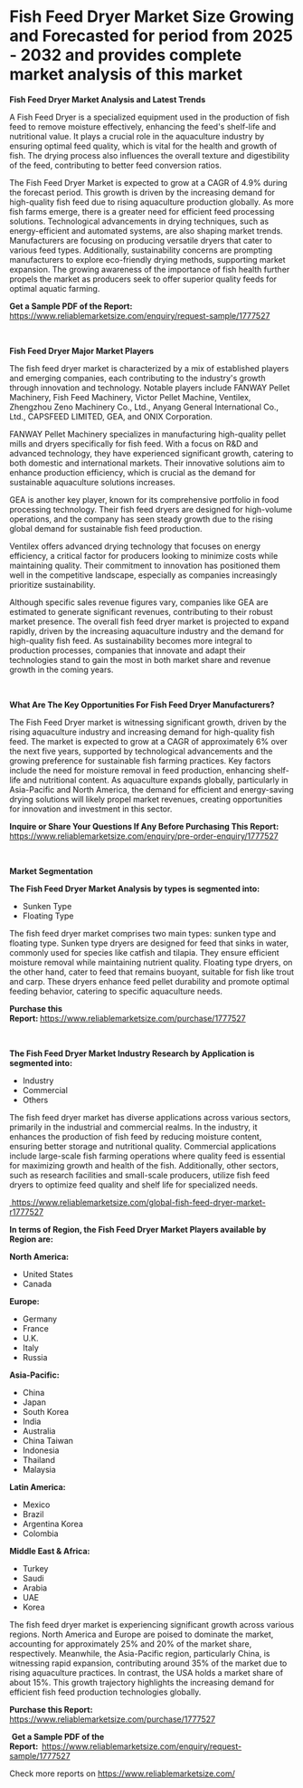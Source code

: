 <p><h1>Fish Feed Dryer Market Size Growing and Forecasted for period from 2025 - 2032 and provides complete market analysis of this market</h1></p><p><strong>Fish Feed Dryer Market Analysis and Latest Trends</strong></p>
<p><p>A Fish Feed Dryer is a specialized equipment used in the production of fish feed to remove moisture effectively, enhancing the feed's shelf-life and nutritional value. It plays a crucial role in the aquaculture industry by ensuring optimal feed quality, which is vital for the health and growth of fish. The drying process also influences the overall texture and digestibility of the feed, contributing to better feed conversion ratios.</p><p>The Fish Feed Dryer Market is expected to grow at a CAGR of 4.9% during the forecast period. This growth is driven by the increasing demand for high-quality fish feed due to rising aquaculture production globally. As more fish farms emerge, there is a greater need for efficient feed processing solutions. Technological advancements in drying techniques, such as energy-efficient and automated systems, are also shaping market trends. Manufacturers are focusing on producing versatile dryers that cater to various feed types. Additionally, sustainability concerns are prompting manufacturers to explore eco-friendly drying methods, supporting market expansion. The growing awareness of the importance of fish health further propels the market as producers seek to offer superior quality feeds for optimal aquatic farming.</p></p>
<p><strong>Get a Sample PDF of the Report:&nbsp;</strong> <a href="https://www.reliablemarketsize.com/enquiry/request-sample/1777527?utm_campaign=2744&utm_medium=2&utm_source=Github&utm_content=ia&utm_term=09042025&utm_id=fish-feed-dryer">https://www.reliablemarketsize.com/enquiry/request-sample/1777527</a></p>
<p>&nbsp;</p>
<p><strong>Fish Feed Dryer Major Market Players</strong></p>
<p><p>The fish feed dryer market is characterized by a mix of established players and emerging companies, each contributing to the industry's growth through innovation and technology. Notable players include FANWAY Pellet Machinery, Fish Feed Machinery, Victor Pellet Machine, Ventilex, Zhengzhou Zeno Machinery Co., Ltd., Anyang General International Co., Ltd., CAPSFEED LIMITED, GEA, and ONIX Corporation.</p><p>FANWAY Pellet Machinery specializes in manufacturing high-quality pellet mills and dryers specifically for fish feed. With a focus on R&D and advanced technology, they have experienced significant growth, catering to both domestic and international markets. Their innovative solutions aim to enhance production efficiency, which is crucial as the demand for sustainable aquaculture solutions increases.</p><p>GEA is another key player, known for its comprehensive portfolio in food processing technology. Their fish feed dryers are designed for high-volume operations, and the company has seen steady growth due to the rising global demand for sustainable fish feed production.</p><p>Ventilex offers advanced drying technology that focuses on energy efficiency, a critical factor for producers looking to minimize costs while maintaining quality. Their commitment to innovation has positioned them well in the competitive landscape, especially as companies increasingly prioritize sustainability.</p><p>Although specific sales revenue figures vary, companies like GEA are estimated to generate significant revenues, contributing to their robust market presence. The overall fish feed dryer market is projected to expand rapidly, driven by the increasing aquaculture industry and the demand for high-quality fish feed. As sustainability becomes more integral to production processes, companies that innovate and adapt their technologies stand to gain the most in both market share and revenue growth in the coming years.</p></p>
<p>&nbsp;</p>
<p><strong>What Are The Key Opportunities For Fish Feed Dryer Manufacturers?</strong></p>
<p><p>The Fish Feed Dryer market is witnessing significant growth, driven by the rising aquaculture industry and increasing demand for high-quality fish feed. The market is expected to grow at a CAGR of approximately 6% over the next five years, supported by technological advancements and the growing preference for sustainable fish farming practices. Key factors include the need for moisture removal in feed production, enhancing shelf-life and nutritional content. As aquaculture expands globally, particularly in Asia-Pacific and North America, the demand for efficient and energy-saving drying solutions will likely propel market revenues, creating opportunities for innovation and investment in this sector.</p></p>
<p><strong>Inquire or Share Your Questions If Any Before Purchasing This Report:</strong> <a href="https://www.reliablemarketsize.com/enquiry/pre-order-enquiry/1777527?utm_campaign=2744&utm_medium=2&utm_source=Github&utm_content=ia&utm_term=09042025&utm_id=fish-feed-dryer">https://www.reliablemarketsize.com/enquiry/pre-order-enquiry/1777527</a></p>
<p>&nbsp;</p>
<p><strong>Market Segmentation</strong></p>
<p><strong>The Fish Feed Dryer Market Analysis by types is segmented into:</strong></p>
<p><ul><li>Sunken Type</li><li>Floating Type</li></ul></p>
<p><p>The fish feed dryer market comprises two main types: sunken type and floating type. Sunken type dryers are designed for feed that sinks in water, commonly used for species like catfish and tilapia. They ensure efficient moisture removal while maintaining nutrient quality. Floating type dryers, on the other hand, cater to feed that remains buoyant, suitable for fish like trout and carp. These dryers enhance feed pellet durability and promote optimal feeding behavior, catering to specific aquaculture needs.</p></p>
<p><strong>Purchase this Report:&nbsp;</strong><a href="https://www.reliablemarketsize.com/purchase/1777527?utm_campaign=2744&utm_medium=2&utm_source=Github&utm_content=ia&utm_term=09042025&utm_id=fish-feed-dryer">https://www.reliablemarketsize.com/purchase/1777527</a></p>
<p>&nbsp;</p>
<p><strong>The Fish Feed Dryer Market Industry Research by Application is segmented into:</strong></p>
<p><ul><li>Industry</li><li>Commercial</li><li>Others</li></ul></p>
<p><p>The fish feed dryer market has diverse applications across various sectors, primarily in the industrial and commercial realms. In the industry, it enhances the production of fish feed by reducing moisture content, ensuring better storage and nutritional quality. Commercial applications include large-scale fish farming operations where quality feed is essential for maximizing growth and health of the fish. Additionally, other sectors, such as research facilities and small-scale producers, utilize fish feed dryers to optimize feed quality and shelf life for specialized needs.</p></p>
<p><a href="https://www.reliablemarketsize.com/global-fish-feed-dryer-market-r1777527?utm_campaign=2744&utm_medium=2&utm_source=Github&utm_content=ia&utm_term=09042025&utm_id=fish-feed-dryer">&nbsp;https://www.reliablemarketsize.com/global-fish-feed-dryer-market-r1777527</a></p>
<p><strong>In terms of Region, the Fish Feed Dryer Market Players available by Region are:</strong></p>
<p>
    <p> <strong> North America: </strong>
        <ul>
            <li>United States</li>
            <li>Canada</li>
        </ul>
        </p> 
    <p> <strong> Europe: </strong>
        <ul>
            <li>Germany</li>
            <li>France</li>
            <li>U.K.</li>
            <li>Italy</li>
            <li>Russia</li>
        </ul>
        </p> 
    <p> <strong> Asia-Pacific: </strong>
        <ul>
            <li>China</li>
            <li>Japan</li>
            <li>South Korea</li>
            <li>India</li>
            <li>Australia</li>
            <li>China Taiwan</li>
            <li>Indonesia</li>
            <li>Thailand</li>
            <li>Malaysia</li>
        </ul>
        </p> 
    <p> <strong> Latin America: </strong>
        <ul>
            <li>Mexico</li>
            <li>Brazil</li>
            <li>Argentina Korea</li>
            <li>Colombia</li>
        </ul>
        </p> 
    <p> <strong> Middle East & Africa: </strong>
        <ul>
            <li>Turkey</li>
            <li>Saudi</li>
            <li>Arabia</li>
            <li>UAE</li>
            <li>Korea</li>
        </ul>
    </p>
    </p>
<p><p>The fish feed dryer market is experiencing significant growth across various regions. North America and Europe are poised to dominate the market, accounting for approximately 25% and 20% of the market share, respectively. Meanwhile, the Asia-Pacific region, particularly China, is witnessing rapid expansion, contributing around 35% of the market due to rising aquaculture practices. In contrast, the USA holds a market share of about 15%. This growth trajectory highlights the increasing demand for efficient fish feed production technologies globally.</p></p>
<p><strong>Purchase this Report: </strong><a href="https://www.reliablemarketsize.com/purchase/1777527?utm_campaign=2744&utm_medium=2&utm_source=Github&utm_content=ia&utm_term=09042025&utm_id=fish-feed-dryer">https://www.reliablemarketsize.com/purchase/1777527</a></p>
<p>&nbsp;<strong>Get a Sample PDF of the Report:&nbsp;&nbsp;</strong><a href="https://www.reliablemarketsize.com/enquiry/request-sample/1777527?utm_campaign=2744&utm_medium=2&utm_source=Github&utm_content=ia&utm_term=09042025&utm_id=fish-feed-dryer">https://www.reliablemarketsize.com/enquiry/request-sample/1777527</a></p>
<p><strong></strong></p>
<p>Check more reports on <a href="https://www.reliablemarketsize.com/?utm_campaign=2744&utm_medium=2&utm_source=Github&utm_content=ia&utm_term=09042025&utm_id=fish-feed-dryer">https://www.reliablemarketsize.com/</a></p>